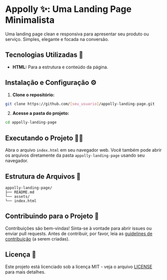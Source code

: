 # Appolly ✨: Uma Landing Page Minimalista

Uma landing page clean e responsiva para apresentar seu produto ou serviço. Simples, elegante e focada na conversão.

## Tecnologias Utilizadas 🚀

* **HTML:**  Para a estrutura e conteúdo da página.


## Instalação e Configuração ⚙️

1. **Clone o repositório:**

```bash
git clone https://github.com/[seu_usuario]/appolly-landing-page.git
```

2. **Acesse a pasta do projeto:**

```bash
cd appolly-landing-page
```

## Executando o Projeto 🏃‍♂️

Abra o arquivo `index.html` em seu navegador web.  Você também pode abrir os arquivos diretamente da pasta `appolly-landing-page` usando seu navegador.


## Estrutura de Arquivos 📁

```
appolly-landing-page/
├── README.md
└── assets/
└── index.html
```

## Contribuindo para o Projeto 🤝

Contribuições são bem-vindas! Sinta-se à vontade para abrir issues ou enviar pull requests.  Antes de contribuir, por favor, leia as [guidelines de contribuição](CONTRIBUTING.md) (a serem criadas).


## Licença 📄

Este projeto está licenciado sob a licença MIT - veja o arquivo [LICENSE](LICENSE) para mais detalhes.